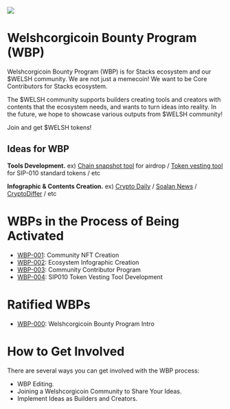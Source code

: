 <img src="https://github.com/Welshcorgicoin/Welshcorgicoin/blob/main/logos/wbp_background_image.png"></img>

# Welshcorgicoin Bounty Program (WBP)
Welshcorgicoin Bounty Program (WBP) is for Stacks ecosystem and our $WELSH community. We are not just a memecoin! We want to be Core Contributors for Stacks ecosystem.

The $WELSH community supports builders creating tools and creators with contents that the ecosystem needs, and wants to turn ideas into reality. In the future, we hope to showcase various outputs from $WELSH community!

Join and get $WELSH tokens!

Ideas for WBP
-------------
**Tools Development.** ex) [Chain snapshot tool](https://docs.binance.org/guides/node/snapshot.html) for airdrop / [Token vesting tool](https://vesting.bonfida.org) for SIP-010 standard tokens / etc

**Infographic & Contents Creation.** ex) [Crypto Daily](https://cryptodaily.io) / [Soalan News](https://www.solana.news) / [CryptoDiffer](https://t.me/cryptodiffer) / etc

WBPs in the Process of Being Activated
======================================
* [WBP-001](https://github.com/Welshcorgicoin/WBP/blob/main/wbps/wbp-001/wbp-001-community-nft-creation.md): Community NFT Creation
* [WBP-002](https://github.com/Welshcorgicoin/WBP/blob/main/wbps/wbp-002/wbp-002-ecosystem-infographic-creation.md): Ecosystem Infographic Creation
* [WBP-003](https://github.com/Welshcorgicoin/WBP/blob/main/wbps/wbp-003/wbp-003-community-contributor-program.md): Community Contributor Program
* [WBP-004](https://github.com/Welshcorgicoin/WBP/blob/main/wbps/wbp-004/wbp-004-sip010-token-vesting-tool.md): SIP010 Token Vesting Tool Development

Ratified WBPs
=============
* [WBP-000](https://github.com/Welshcorgicoin/WBP/blob/main/wbps/wbp-000/wbp-000-welshcorgicoin-bounty-program-intro.md): Welshcorgicoin Bounty Program Intro

How to Get Involved
===================
There are several ways you can get involved with the WBP process:
* WBP Editing.
* Joining a Welshcorgicoin Community to Share Your Ideas.
* Implement Ideas as Builders and Creators.
